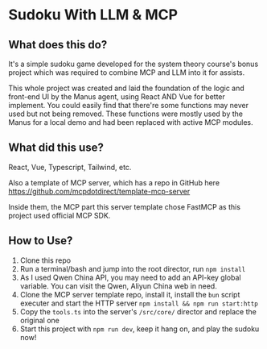 # Sudoku With LLM & MCP
## What does this do?

It's a simple sudoku game developed for the system theory course's bonus project which was required to combine MCP and LLM into it for assists.

This whole project was created and laid the foundation of the logic and front-end UI by the Manus agent, using React AND Vue for better implement. You could easily find that there're some functions may never used but not being removed. These functions were mostly used by the Manus for a local demo and had been replaced with active MCP modules.

## What did this use?

React, Vue, Typescript, Tailwind, etc.

Also a template of MCP server, which has a repo in GitHub here https://github.com/mcpdotdirect/template-mcp-server

Inside them, the MCP part this server template chose FastMCP as this project used official MCP SDK.

## How to Use?

1. Clone this repo
2. Run a terminal/bash and jump into the root director, run `npm install`
3. As I used Qwen China API, you may need to add an API-key global variable. You can visit the Qwen, Aliyun China web in need.
4. Clone the MCP server template repo, install it, install the `bun` script executer and start the HTTP server `npm install && npm run start:http`
5. Copy the `tools.ts` into the server's `/src/core/` director and replace the original one
6. Start this project with `npm run dev`, keep it hang on, and play the sudoku now!
